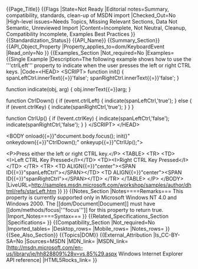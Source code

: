{{Page_Title}}
{{Flags
|State=Not Ready
|Editorial notes=Summary, compatibility, standards, clean-up of MSDN import
|Checked_Out=No
|High-level issues=Needs Topics, Missing Relevant Sections, Data Not Semantic, Unreviewed Import
|Content=Incomplete, Not Neutral, Cleanup, Compatibility Incomplete, Examples Best Practices
}}
{{Standardization_Status}}
{{API_Name}}
{{Summary_Section}}
{{API_Object_Property
|Property_applies_to=dom/KeyboardEvent
|Read_only=No
}}
{{Examples_Section
|Not_required=No
|Examples={{Single Example
|Description=The following example shows how to use the '''ctrlLeft''' property to indicate when the user presses the left or right CTRL keys.
|Code=&lt;HEAD&gt;
&lt;SCRIPT&gt;
function init() {
    spanLeftCtrl.innerText{{=}}'false';
    spanRightCtrl.innerText{{=}}'false';
}

function indicate(obj, arg) {
    obj.innerText{{=}}arg;
}

function CtrlDown() {
    if (event.ctrlLeft) {
        indicate(spanLeftCtrl,'true');
    }
    else {
        if (event.ctrlKey) {
            indicate(spanRightCtrl,'true');
        }
    }
}

function CtrlUp() {
    if (!event.ctrlKey) {
        indicate(spanLeftCtrl,'false');
        indicate(spanRightCtrl,'false');
    }
}
&lt;/SCRIPT&gt;
&lt;/HEAD&gt;

&lt;BODY onload{{=}}"document.body.focus(); init()" onkeydown{{=}}"CtrlDown();" onkeyup{{=}}"CtrlUp();"&gt;

&lt;P&gt;Press either the left or right CTRL key.&lt;/P&gt;
&lt;TABLE&gt;
&lt;TR&gt;
&lt;TD&gt;&lt;I&gt;Left CTRL Key Pressed&lt;/I&gt;&lt;/TD&gt;
&lt;TD&gt;&lt;I&gt;Right CTRL Key Pressed&lt;/I&gt;&lt;/TD&gt;
&lt;/TR&gt;
&lt;TR&gt;
&lt;TD ALIGN{{=}}"center"&gt;&lt;SPAN ID{{=}}"spanLeftCtrl"&gt;&lt;/SPAN&gt;&lt;/TD&gt;
&lt;TD ALIGN{{=}}"center"&gt;&lt;SPAN ID{{=}}"spanRightCtrl"&gt;&lt;/SPAN&gt;&lt;/TD&gt;
&lt;/TR&gt;
&lt;/TABLE&gt;
&lt;/P&gt;
&lt;/BODY&gt;
|LiveURL=http://samples.msdn.microsoft.com/workshop/samples/author/dhtml/refs/starLeft.htm
}}
}}
{{Notes_Section
|Notes====Remarks===
This property is currently supported only in Microsoft Windows NT 4.0 and Windows 2000.
The [[dom/Document|Document]] must have 
[[dom/methods/focus|'''focus''']]
for this property to return true.
|Import_Notes====Syntax===
}}
{{Related_Specifications_Section
|Specifications=
}}
{{Compatibility_Section
|Not_required=No
|Imported_tables=
|Desktop_rows=
|Mobile_rows=
|Notes_rows=
}}
{{See_Also_Section}}
{{Topics|DOM}}
{{External_Attribution
|Is_CC-BY-SA=No
|Sources=MSDN
|MDN_link=
|MSDN_link=[http://msdn.microsoft.com/en-us/library/ie/hh828809%28v=vs.85%29.aspx Windows Internet Explorer API reference]
|HTML5Rocks_link=
}}